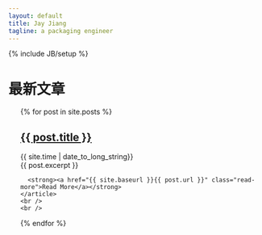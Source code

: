 ```yaml
---
layout: default
title: Jay Jiang
tagline: a packaging engineer
---
```

{% include JB/setup %}

<h1>最新文章</h1>

<ul>

<div class="posts">
  {% for post in site.posts %}
    <article class="post">
      <h2><a href="{{ site.baseurl }}{{ post.url }}">{{ post.title }}</a></h2>   
	  <div class="date">{{ site.time | date_to_long_string}}</div>
      <div class="entry">
        {{ post.excerpt }}
      </div>

      <strong><a href="{{ site.baseurl }}{{ post.url }}" class="read-more">Read More</a></strong>
    </article>
	<br />
	<br />
  {% endfor %}
</div>
</ul>



